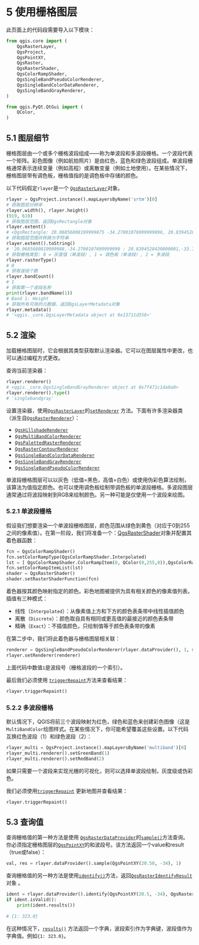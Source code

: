 # 5 使用栅格图层

此页面上的代码段需要导入以下模块：

```python
from qgis.core import (
    QgsRasterLayer,
    QgsProject,
    QgsPointXY,
    QgsRaster,
    QgsRasterShader,
    QgsColorRampShader,
    QgsSingleBandPseudoColorRenderer,
    QgsSingleBandColorDataRenderer,
    QgsSingleBandGrayRenderer,
)

from qgis.PyQt.QtGui import (
    QColor,
)
```

## 5.1 图层细节

栅格图层由一个或多个栅格波段组成——称为单波段和多波段栅格。一个波段代表一个矩阵。彩色图像（例如航拍照片）是由红色，蓝色和绿色波段组成。单波段栅格通常表示连续变量（例如高程）或离散变量（例如土地使用）。在某些情况下，栅格图层带有调色板，栅格值指的是调色板中存储的颜色。

以下代码假定`rlayer`是一个 [`QgsRasterLayer`](https://qgis.org/pyqgis/master/core/QgsRasterLayer.html#qgis.core.QgsRasterLayer)对象。

```python
rlayer = QgsProject.instance().mapLayersByName('srtm')[0]
# 获取图层分辨率
rlayer.width(), rlayer.height()
(919, 619)
# 获取图层范围，返回QgsRectangle对象
rlayer.extent()
# <QgsRectangle: 20.06856808199999875 -34.27001076999999896, 20.83945284300000012,-33.75077500700000144>
# 获取图层范围并转换为字符串
rlayer.extent().toString()
# '20.0685680819999988,-34.2700107699999990 : 20.8394528430000001,-33.7507750070000014'
# 获取栅格类型: 0 = 灰度值（单波段）, 1 = 调色板（单波段）, 2 = 多波段
rlayer.rasterType()
# 0
# 获取波段个数
rlayer.bandCount()
# 1
# 获取第一个波段名称
print(rlayer.bandName(1))
# Band 1: Height
# 获取所有可用的元数据，返回QgsLayerMetadata对象
rlayer.metadata()
# '<qgis._core.QgsLayerMetadata object at 0x13711d558>'
```

## 5.2 渲染

加载栅格图层时，它会根据其类型获取默认渲染器。它可以在图层属性中更改，也可以通过编程方式更改。

查询当前渲染器：

```python
rlayer.renderer()
# <qgis._core.QgsSingleBandGrayRenderer object at 0x7f471c1da8a0>
rlayer.renderer().type()
# 'singlebandgray'
```

设置渲染器，使用[`QgsRasterLayer`](https://qgis.org/pyqgis/master/core/QgsRasterLayer.html#qgis.core.QgsRasterLayer)的[`setRenderer`](https://qgis.org/pyqgis/master/core/QgsRasterLayer.html#qgis.core.QgsRasterLayer.setRenderer) 方法。下面有许多渲染器类（派生自[`QgsRasterRenderer`](https://qgis.org/pyqgis/master/core/QgsRasterRenderer.html#qgis.core.QgsRasterRenderer)）：

- [`QgsHillshadeRenderer`](https://qgis.org/pyqgis/master/core/QgsHillshadeRenderer.html#qgis.core.QgsHillshadeRenderer)
- [`QgsMultiBandColorRenderer`](https://qgis.org/pyqgis/master/core/QgsMultiBandColorRenderer.html#qgis.core.QgsMultiBandColorRenderer)
- [`QgsPalettedRasterRenderer`](https://qgis.org/pyqgis/master/core/QgsPalettedRasterRenderer.html#qgis.core.QgsPalettedRasterRenderer)
- [`QgsRasterContourRenderer`](https://qgis.org/pyqgis/master/core/QgsRasterContourRenderer.html#qgis.core.QgsRasterContourRenderer)
- [`QgsSingleBandColorDataRenderer`](https://qgis.org/pyqgis/master/core/QgsSingleBandColorDataRenderer.html#qgis.core.QgsSingleBandColorDataRenderer)
- [`QgsSingleBandGrayRenderer`](https://qgis.org/pyqgis/master/core/QgsSingleBandGrayRenderer.html#qgis.core.QgsSingleBandGrayRenderer)
- [`QgsSingleBandPseudoColorRenderer`](https://qgis.org/pyqgis/master/core/QgsSingleBandPseudoColorRenderer.html#qgis.core.QgsSingleBandPseudoColorRenderer)

单波段栅格图层可以以灰色（低值=黑色，高值=白色）或使用伪彩色算法绘制，该算法为值指定颜色。也可以使用调色板绘制带调色板的单波段栅格。多波段图层通常通过将波段映射到RGB来绘制颜色。另一种可能是仅使用一个波段来绘图。

### 5.2.1 单波段栅格

假设我们想要渲染一个单波段栅格图层，颜色范围从绿色到黄色（对应于0到255之间的像素值）。在第一阶段，我们将准备一个：[QgsRasterShader](https://qgis.org/pyqgis/master/core/QgsRasterShader.html#qgis.core.QgsRasterShader)对象并配置其着色器函数：

```python
fcn = QgsColorRampShader()
fcn.setColorRampType(QgsColorRampShader.Interpolated)
lst = [ QgsColorRampShader.ColorRampItem(0, QColor(0,255,0)),QgsColorRampShader.ColorRampItem(255, QColor(255,255,0)) ]
fcn.setColorRampItemList(lst)
shader = QgsRasterShader()
shader.setRasterShaderFunction(fcn)
```

着色器按其颜色映射指定的颜色。彩色地图被提供为具有相关颜色的像素值列表。插值有三种模式：

- 线性（`Interpolated`）：从像素值上方和下方的颜色表条带中线性插值颜色
- 离散（`Discrete`）：颜色取自具有相同或更高值的最接近的颜色表条带
- 精确（`Exact`）：不插值颜色，只绘制值等于颜色表条带的像素

在第二步中，我们将此着色器与栅格图层相关联：

```python
renderer = QgsSingleBandPseudoColorRenderer(rlayer.dataProvider(), 1, shader)
rlayer.setRenderer(renderer)
```

上面代码中数值`1`是波段号（栅格波段的一个索引）。

最后我们必须使用 [`triggerRepaint`](https://qgis.org/pyqgis/master/core/QgsMapLayer.html#qgis.core.QgsMapLayer.triggerRepaint)方法来查看结果：

```python
rlayer.triggerRepaint()
```

### 5.2.2 多波段栅格

默认情况下，QGIS将前三个波段映射为红色，绿色和蓝色来创建彩色图像（这是`MultiBandColor`绘图样式。在某些情况下，你可能希望覆盖这些设置。以下代码互换红色波段（1）和绿色波段（2）：

```python
rlayer_multi = QgsProject.instance().mapLayersByName('multiband')[0]
rlayer_multi.renderer().setGreenBand(1)
rlayer_multi.renderer().setRedBand(2)
```

如果只需要一个波段来实现光栅的可视化，则可以选择单波段绘制，灰度级或伪彩色。

我们必须使用[`triggerRepaint`](https://qgis.org/pyqgis/master/core/QgsMapLayer.html#qgis.core.QgsMapLayer.triggerRepaint) 更新地图并查看结果：

```python
rlayer.triggerRepaint()
```

## 5.3 查询值

查询栅格值的第一种方法是使用 [`QgsRasterDataProvider`](https://qgis.org/pyqgis/master/core/QgsRasterDataProvider.html#qgis.core.QgsRasterDataProvider)的[`sample()`](https://qgis.org/pyqgis/master/core/QgsRasterDataProvider.html#qgis.core.QgsRasterDataProvider.sample)方法查询。你必须指定栅格图层的[`QgsPointXY`](https://qgis.org/pyqgis/master/core/QgsPointXY.html#qgis.core.QgsPointXY)的和波段号。该方法返回一个value和result（true或false）：

```python
val, res = rlayer.dataProvider().sample(QgsPointXY(20.50, -34), 1)
```

查询栅格值的另一种方法是使用[`identify()`](https://qgis.org/pyqgis/master/core/QgsRasterDataProvider.html#qgis.core.QgsRasterDataProvider.identify)方法，返回[`QgsRasterIdentifyResult`](https://qgis.org/pyqgis/master/core/QgsRasterIdentifyResult.html#qgis.core.QgsRasterIdentifyResult)对象 。

```python
ident = rlayer.dataProvider().identify(QgsPointXY(20.5, -34), QgsRaster.IdentifyFormatValue)
if ident.isValid():
	print(ident.results())
    
# {1: 323.0}
```

在这种情况下，[`results()`](https://qgis.org/pyqgis/master/core/QgsRasterIdentifyResult.html#qgis.core.QgsRasterIdentifyResult.results) 方法返回一个字典，波段索引作为字典键，波段值作为字典值。例如`{1: 323.0}`。
